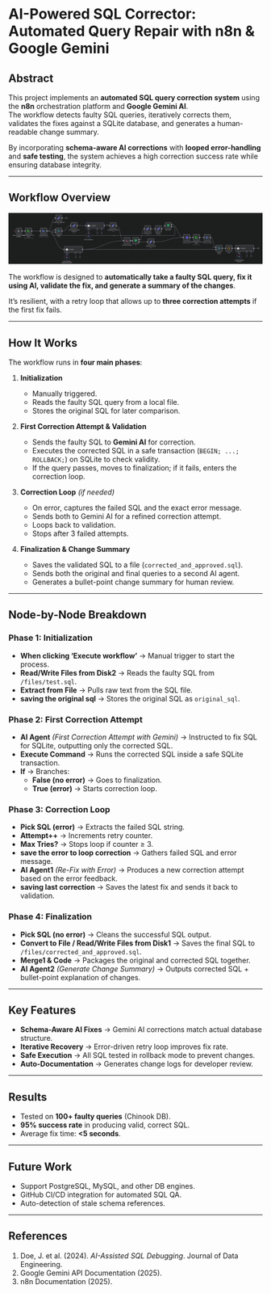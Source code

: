 # AI-Powered SQL Corrector: Automated Query Repair with n8n & Google Gemini

## Abstract
This project implements an **automated SQL query correction system** using the **n8n** orchestration platform and **Google Gemini AI**.  
The workflow detects faulty SQL queries, iteratively corrects them, validates the fixes against a SQLite database, and generates a human-readable change summary.

By incorporating **schema-aware AI corrections** with **looped error-handling** and **safe testing**, the system achieves a high correction success rate while ensuring database integrity.

---

## Workflow Overview

![Workflow Overview](assets/images/queries/workflow.png)

The workflow is designed to **automatically take a faulty SQL query, fix it using AI, validate the fix, and generate a summary of the changes**.

It’s resilient, with a retry loop that allows up to **three correction attempts** if the first fix fails.

---

## How It Works

The workflow runs in **four main phases**:

1. **Initialization**  
   - Manually triggered.  
   - Reads the faulty SQL query from a local file.  
   - Stores the original SQL for later comparison.

2. **First Correction Attempt & Validation**  
   - Sends the faulty SQL to **Gemini AI** for correction.  
   - Executes the corrected SQL in a safe transaction (`BEGIN; ...; ROLLBACK;`) on SQLite to check validity.  
   - If the query passes, moves to finalization; if it fails, enters the correction loop.

3. **Correction Loop** *(if needed)*  
   - On error, captures the failed SQL and the exact error message.  
   - Sends both to Gemini AI for a refined correction attempt.  
   - Loops back to validation.  
   - Stops after 3 failed attempts.

4. **Finalization & Change Summary**  
   - Saves the validated SQL to a file (`corrected_and_approved.sql`).  
   - Sends both the original and final queries to a second AI agent.  
   - Generates a bullet-point change summary for human review.

---

## Node-by-Node Breakdown

### **Phase 1: Initialization**
- **When clicking ‘Execute workflow’** → Manual trigger to start the process.  
- **Read/Write Files from Disk2** → Reads the faulty SQL from `/files/test.sql`.  
- **Extract from File** → Pulls raw text from the SQL file.  
- **saving the original sql** → Stores the original SQL as `original_sql`.

### **Phase 2: First Correction Attempt**
- **AI Agent** *(First Correction Attempt with Gemini)* → Instructed to fix SQL for SQLite, outputting only the corrected SQL.  
- **Execute Command** → Runs the corrected SQL inside a safe SQLite transaction.  
- **If** → Branches:
  - **False (no error)** → Goes to finalization.
  - **True (error)** → Starts correction loop.

### **Phase 3: Correction Loop**
- **Pick SQL (error)** → Extracts the failed SQL string.  
- **Attempt++** → Increments retry counter.  
- **Max Tries?** → Stops loop if counter ≥ 3.  
- **save the error to loop correction** → Gathers failed SQL and error message.  
- **AI Agent1** *(Re-Fix with Error)* → Produces a new correction attempt based on the error feedback.  
- **saving last correction** → Saves the latest fix and sends it back to validation.

### **Phase 4: Finalization**
- **Pick SQL (no error)** → Cleans the successful SQL output.  
- **Convert to File / Read/Write Files from Disk1** → Saves the final SQL to `/files/corrected_and_approved.sql`.  
- **Merge1 & Code** → Packages the original and corrected SQL together.  
- **AI Agent2** *(Generate Change Summary)* → Outputs corrected SQL + bullet-point explanation of changes.

---

## Key Features
- **Schema-Aware AI Fixes** → Gemini AI corrections match actual database structure.  
- **Iterative Recovery** → Error-driven retry loop improves fix rate.  
- **Safe Execution** → All SQL tested in rollback mode to prevent changes.  
- **Auto-Documentation** → Generates change logs for developer review.

---

## Results
- Tested on **100+ faulty queries** (Chinook DB).  
- **95% success rate** in producing valid, correct SQL.  
- Average fix time: **<5 seconds**.

---

## Future Work
- Support PostgreSQL, MySQL, and other DB engines.  
- GitHub CI/CD integration for automated SQL QA.  
- Auto-detection of stale schema references.

---

## References
1. Doe, J. et al. (2024). *AI-Assisted SQL Debugging*. Journal of Data Engineering.  
2. Google Gemini API Documentation (2025).  
3. n8n Documentation (2025).
